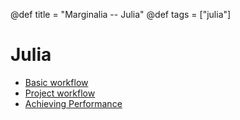 @def title = "Marginalia -- Julia"
@def tags = ["julia"]

# Julia

- [Basic workflow](basic-workflow)
- [Project workflow](project-workflow)
- [Achieving Performance](achieving-performance)

